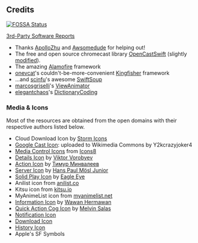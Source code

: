 ## Credits

[![FOSSA Status](https://app.fossa.com/api/projects/git%2Bgithub.com%2FSuperMarcus%2FNineAnimator.svg?type=large)](https://app.fossa.com/projects/git%2Bgithub.com%2FSuperMarcus%2FNineAnimator?ref=badge_large)

[3rd-Party Software Reports](https://app.fossa.com/reports/3c67284c-8dcc-4b9f-b70b-9539c3e87377)
* Thanks [ApolloZhu](https://github.com/ApolloZhu) and [Awsomedude](https://github.com/Awsomedude) for helping out!
* The free and open source chromecast library [OpenCastSwift](https://github.com/mhmiles/OpenCastSwift) (slightly [modified](https://github.com/SuperMarcus/OpenCastSwift)).
* The amazing [Alamofire](https://github.com/Alamofire/Alamofire) framework
* [onevcat](https://github.com/onevcat)'s couldn't-be-more-convenient [Kingfisher](https://github.com/onevcat/Kingfisher) framework
* ...and [scinfu](https://github.com/scinfu)'s awesome [SwiftSoup](https://github.com/scinfu/SwiftSoup)
* [marcosgriselli](https://github.com/marcosgriselli)'s [ViewAnimator](https://github.com/marcosgriselli/ViewAnimator)
* [elegantchaos](https://github.com/elegantchaos)'s [DictionaryCoding](https://github.com/elegantchaos/DictionaryCoding)

### Media & Icons

Most of the resources are obtained from the open domains with their respective authors listed below.

- Cloud Download Icon by [Storm Icons](https://thenounproject.com/stormicons)
- [Google Cast Icon](https://commons.wikimedia.org/wiki/File:Chromecast_cast_button_icon.svg): uploaded to Wikimedia Commons by Y2kcrazyjoker4
- [Media Control Icons](https://icons8.com/icon/pack/media-controls/ios) from [Icons8](https://icons8.com/)
- [Details Icon](https://thenounproject.com/search/?q=detail&i=408469) by [Viktor Vorobyev](https://thenounproject.com/vityavorobyev/)
- [Action Icon](https://thenounproject.com/search/?q=share&i=1058858) by [Тимур Минвалеев](https://thenounproject.com/timur.minvaleev/)
- [Server Icon](https://thenounproject.com/search/?q=server&i=78508) by [Hans Paul Mösl Junior](https://thenounproject.com/hansmosl)
- [Solid Play Icon](https://thenounproject.com/search/?q=play&i=2184153) by [Eagle Eye](https://thenounproject.com/eagleeye)
- Anilist icon from [anilist.co](//anilist.co)
- Kitsu icon from [kitsu.io](//kitsu.io)
- MyAnimeList icon from [myanimelist.net](//myanimelist.net)
- [Information Icon](https://thenounproject.com/search/?q=information&i=1281664) by [Wawan Hermawan](https://thenounproject.com/wawan3)
- [Quick Action Cog Icon](https://thenounproject.com/search/?q=ios%20cog&i=17369) by [Melvin Salas](https://thenounproject.com/msalas10)
- [Notification Icon](https://thenounproject.com/search/?q=notification&i=2918254)
- [Download Icon](https://thenounproject.com/search/?q=download&i=2644467)
- [History Icon](https://thenounproject.com/search/?q=history&i=2712044)
- Apple's SF Symbols
